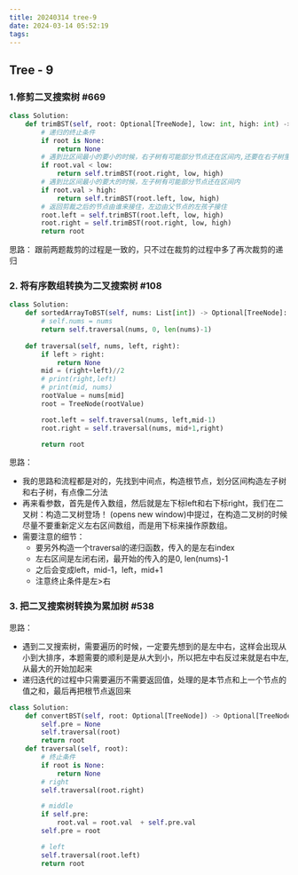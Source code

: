 ```yaml
---
title: 20240314 tree-9
date: 2024-03-14 05:52:19
tags:
---
```


## Tree - 9

### 1.修剪二叉搜索树 #669

```python
class Solution:
    def trimBST(self, root: Optional[TreeNode], low: int, high: int) -> Optional[TreeNode]:
        # 递归的终止条件
        if root is None:
            return None
        # 遇到比区间最小的要小的时候，右子树有可能部分节点还在区间内,还要在右子树里面做递归剪裁
        if root.val < low:
            return self.trimBST(root.right, low, high)
        # 遇到比区间最小的要大的时候，左子树有可能部分节点还在区间内
        if root.val > high:
            return self.trimBST(root.left, low, high)
        # 返回剪裁之后的节点由谁来接住，左边由父节点的左孩子接住
        root.left = self.trimBST(root.left, low, high)
        root.right = self.trimBST(root.right, low, high)
        return root
```

思路：
跟前两题裁剪的过程是一致的，只不过在裁剪的过程中多了再次裁剪的递归

### 2. 将有序数组转换为二叉搜索树 #108

```python
class Solution:
    def sortedArrayToBST(self, nums: List[int]) -> Optional[TreeNode]:
        # self.nums = nums
        return self.traversal(nums, 0, len(nums)-1)
        
    def traversal(self, nums, left, right):    
        if left > right:
            return None
        mid = (right+left)//2
        # print(right,left)
        # print(mid, nums)
        rootValue = nums[mid]
        root = TreeNode(rootValue)

        root.left = self.traversal(nums, left,mid-1)
        root.right = self.traversal(nums, mid+1,right)

        return root
```

思路：
- 我的思路和流程都是对的，先找到中间点，构造根节点，划分区间构造左子树和右子树，有点像二分法
- 再来看参数，首先是传入数组，然后就是左下标left和右下标right，我们在二叉树：构造二叉树登场！ (opens new window)中提过，在构造二叉树的时候尽量不要重新定义左右区间数组，而是用下标来操作原数组。
- 需要注意的细节：
    - 要另外构造一个traversal的递归函数，传入的是左右index
    - 左右区间是左闭右闭，最开始的传入的是0, len(nums)-1
    - 之后会变成left，mid-1，left，mid+1
    - 注意终止条件是左>右

### 3. 把二叉搜索树转换为累加树 #538

思路：
- 遇到二叉搜索树，需要遍历的时候，一定要先想到的是左中右，这样会出现从小到大排序，本题需要的顺利是是从大到小，所以把左中右反过来就是右中左,从最大的开始加起来
- 递归迭代的过程中只需要遍历不需要返回值，处理的是本节点和上一个节点的值之和，最后再把根节点返回来

```python
class Solution:
    def convertBST(self, root: Optional[TreeNode]) -> Optional[TreeNode]:
        self.pre = None
        self.traversal(root)
        return root
    def traversal(self, root):
        # 终止条件
        if root is None:
            return None
        # right
        self.traversal(root.right) 

        # middle
        if self.pre:
            root.val = root.val  + self.pre.val
        self.pre = root

        # left
        self.traversal(root.left)
        return root

```
